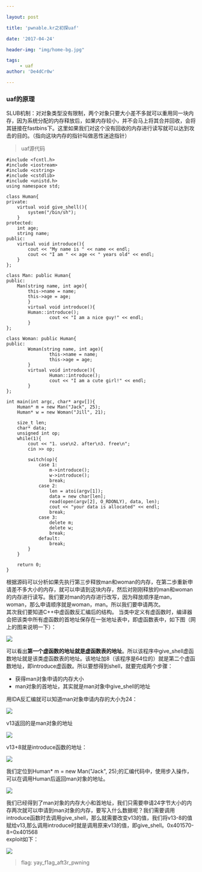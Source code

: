 ```yaml
---

layout: post

title: 'pwnable.kr之初探uaf'

date: '2017-04-24'

header-img: "img/home-bg.jpg"

tags:
     - uaf
author: 'De4dCr0w'

---
```


### uaf的原理 ###
 
SLUB机制：对对象类型没有限制，两个对象只要大小差不多就可以重用同一块内存，因为系统分配的内存释放后，如果内存较小，并不会马上将其合并回收，会将其链接在fastbins下。这里如果我们对这个没有回收的内存进行读写就可以达到攻击的目的。（指向这块内存的指针叫做恶性迷途指针）

> uaf源代码

	#include <fcntl.h>
	#include <iostream> 
	#include <cstring>
	#include <cstdlib>
	#include <unistd.h>
	using namespace std;
	
	class Human{
	private:
		virtual void give_shell(){
			system("/bin/sh");
		}
	protected:
		int age;
		string name;
	public:
		virtual void introduce(){
			cout << "My name is " << name << endl;
			cout << "I am " << age << " years old" << endl;
		}
	};
	
	class Man: public Human{
	public:
		Man(string name, int age){
			this->name = name;
			this->age = age;
	        }
	        virtual void introduce(){
			Human::introduce();
	                cout << "I am a nice guy!" << endl;
	        }
	};
	
	class Woman: public Human{
	public:
	        Woman(string name, int age){
	                this->name = name;
	                this->age = age;
	        }
	        virtual void introduce(){
	                Human::introduce();
	                cout << "I am a cute girl!" << endl;
	        }
	};
	
	int main(int argc, char* argv[]){
		Human* m = new Man("Jack", 25);
		Human* w = new Woman("Jill", 21);
	
		size_t len;
		char* data;
		unsigned int op;
		while(1){
			cout << "1. use\n2. after\n3. free\n";
			cin >> op;
	
			switch(op){
				case 1:
					m->introduce();
					w->introduce();
					break;
				case 2:
					len = atoi(argv[1]);
					data = new char[len];
					read(open(argv[2], O_RDONLY), data, len);
					cout << "your data is allocated" << endl;
					break;
				case 3:
					delete m;
					delete w;
					break;
				default:
					break;
			}
		}
	
		return 0;	
	}

根据源码可以分析如果先执行第三步释放man和woman的内存，在第二歩重新申请差不多大小的内存，就可以申请到这块内存，然后对刚刚释放的man和woman的内存进行读写。我们要对man的内存进行改写，因为释放顺序是man，woman，那么申请顺序就是woman，man。所以我们要申请两次。  
其次我们要知道C++中虚函数反汇编后的结构。
当类中定义有虚函数时，编译器会把该类中所有虚函数的首地址保存在一张地址表中，即虚函数表中，如下图（网上的图来说明一下）：  

![](http://i.imgur.com/cwCoKBm.png)

可以看出**第一个虚函数的地址就是虚函数表的地址**。所以该程序中give_shell虚函数地址就是该类虚函数表的地址。该地址加8（该程序是64位的）就是第二个虚函数地址，即introduce虚函数。所以要想得到shell，就要完成两个步骤：  

* 获得man对象申请的内存大小
* man对象的首地址，其实就是man对象中give_shell的地址

用IDA反汇编就可以知道man对象申请内存的大小为24：

![](http://i.imgur.com/mWEgJ1K.png)

v13返回的是man对象的地址

![](http://i.imgur.com/PblDa7d.png)

v13+8就是introduce函数的地址： 

![](http://i.imgur.com/RW0KuYW.png)

我们定位到Human* m = new Man("Jack", 25);的汇编代码中，使用步入操作，可以在调用Human后返回man对象的地址。

![](http://i.imgur.com/wppgZtP.png)

我们已经得到了man对象的内存大小和首地址，我们只需要申请24字节大小的内存两次就可以申请到man对象的内存，要写入什么数据呢？我们需要调用introduce函数时去调用give_shell，那么就需要改变v13的值，我们将v13-8的值赋给v13,那么调用introduce时就是调用原来v13的值，即give_shell。0x401570-8=0x401568  
exploit如下：  

![](http://i.imgur.com/zfQ9i2c.png)

> flag: yay_f1ag_aft3r_pwning